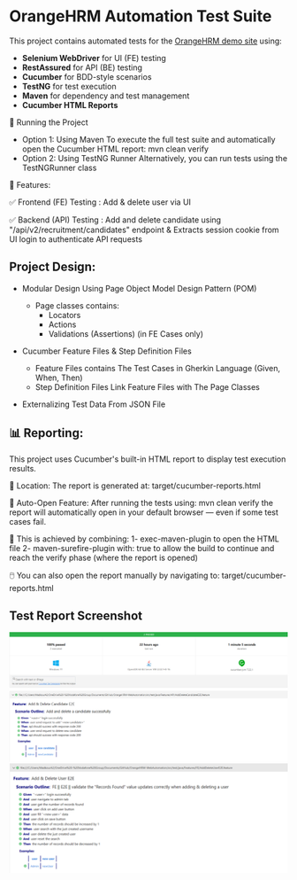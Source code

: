 # OrangeHRM Automation Test Suite

This project contains automated tests for the [OrangeHRM demo site](https://opensource-demo.orangehrmlive.com/) using:
- **Selenium WebDriver** for UI (FE) testing
- **RestAssured** for API (BE) testing
- **Cucumber** for BDD-style scenarios
- **TestNG** for test execution
- **Maven** for dependency and test management
- **Cucumber HTML Reports**

🧪 Running the Project
- Option 1: Using Maven
To execute the full test suite and automatically open the Cucumber HTML report:
mvn clean verify
- Option 2: Using TestNG Runner
Alternatively, you can run tests using the TestNGRunner class

🧪 Features:

✅ Frontend (FE) Testing
: Add & delete user via UI

✅ Backend (API) Testing
: Add and delete candidate using "/api/v2/recruitment/candidates" endpoint
& Extracts session cookie from UI login to authenticate API requests


## Project Design:
- Modular Design Using Page Object Model Design Pattern (POM)
  -  Page classes contains:
      - Locators
      - Actions
      - Validations (Assertions) (in FE Cases only)
     
- Cucumber Feature Files & Step Definition Files
  - Feature Files contains The Test Cases in Gherkin Language (Given, When, Then)
  - Step Definition Files Link Feature Files with The Page Classes 

- Externalizing Test Data From JSON File


## 📊 Reporting:
This project uses Cucumber's built-in HTML report to display test execution results.

📍 Location: 
The report is generated at: target/cucumber-reports.html

🚀 Auto-Open Feature:
After running the tests using: mvn clean verify
the report will automatically open in your default browser — even if some test cases fail.

🧠 This is achieved by combining:
1- exec-maven-plugin to open the HTML file
2- maven-surefire-plugin with: <testFailureIgnore>true</testFailureIgnore>
to allow the build to continue and reach the verify phase (where the report is opened)

🖱️ You can also open the report manually by navigating to: target/cucumber-reports.html
## Test Report Screenshot
![img.png](img.png)
![img_1.png](img_1.png)
